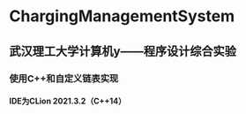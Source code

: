 # ChargingManagementSystem
## 武汉理工大学计算机y——程序设计综合实验
### 使用C++和自定义链表实现
#### IDE为CLion 2021.3.2（C++14）
